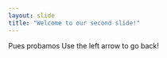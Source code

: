 ```yaml
---
layout: slide
title: "Welcome to our second slide!"
---
```

Pues probamos
Use the left arrow to go back!
